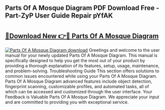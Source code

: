 ## Parts Of A Mosque Diagram PDF Download Free - Part-ZyP User Guide Repair pYfAK

# <h2><a href="http://dfsmhq.blite.top/?on=Parts+Of+A+Mosque+Diagram">🔗Download New 👉🔴 Parts Of A Mosque Diagram</a></h2>

[![Parts Of A Mosque Diagram download](https://i.imgur.com/lujVjoI.png)](http://dfsmhq.blite.top/?on=Parts+Of+A+Mosque+Diagram)
Greetings and welcome to the user manual for your newly updated Parts Of A Mosque Diagram. This manual is specifically designed to help you get the most out of your product by providing a thorough explanation of its features, setup, usage, maintenance, and problem-solving. Troubleshooting Guide This section offers solutions to common issues encountered while using your Parts Of A Mosque Diagram. Parts Of A Mosque Diagram advanced features include object detection, fingerprint scanning, customizable profiles, and automated tasks, all of which can be accessed and customized through the user interface. Your Feedback is Valuable Parts Of A Mosque Diagram. We appreciate your input and are committed to providing you with exceptional service.

